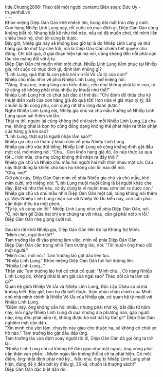 title:Chương2096: Theo dõi một người
content:
Biên soạn: Đức Uy - truyenfull.vn<br>- --<br>Khóe miệng Diệp Oản Oản khẽ nhếch lên, trong đôi mắt tràn đầy ý cười.<br>Con hàng Nhiếp Linh Lung này, rốt cuộc có mục đích gì, Diệp Oản Oản cũng không biết rõ. Nhưng bất kể như thế nào, nếu nó đã muốn chơi, thì mình liền chiều theo nó, chơi tới cùng là được.<br>Bây giờ, Nhiếp gia này sẽ không bao giờ lại là do Nhiếp Linh Lung và thứ hàng giả đó một tay che trời, mà là Diệp Oản Oản chiếm hết quyền chủ động. Chỉ bất quá, ở giai đoạn hiện tại mà nói, cũng không đến nỗi phải cạn tàu ráo máng đối với ả ta.<br>Diệp Oản Oản chỉ muốn nhìn một chút, Nhiếp Linh Lung tiềm phục tại Nhiếp gia, rốt cuộc có mục đích gì, định làm những gì?<br>"Linh Lung, quả thật là con phải nói xin lỗi Vô Ưu tỷ của con!"<br>Nhiếp chủ mẫu nhìn về phía Nhiếp Linh Lung, mở miệng nói.<br>"Vâng, thưa mẹ, trong lòng con hiểu được, nếu như không phải là vì con, tỷ tỷ cũng sẽ không phải chịu nhiều ủy khuất như thế!"<br>Nhiếp Linh Lung hơi có chút bất đắc dĩ thở dài: "Chỉ đành đổ thừa cho kỹ thuật diễn xuất của con hàng giả đó quá tốt! Hơn nữa vì giả mạo tỷ tỷ, đã chuẩn bị đủ công phu, con cũng rất khó lòng đoán được."<br>Nghe Nhiếp Linh Lung nói, Nhiếp gia chủ và chủ mẫu hướng về Nhiếp Linh Lung quan sát thêm vài lần.<br>Thật ra thì, ngược lại cũng không thể chỉ trách mỗi Nhiếp Linh Lung. Là cha mẹ, không phải là bọn họ cũng đồng dạng không thể phát hiện ra thân phận của hàng giả kia sao?<br>"Linh Lung, thật sự là ngươi nhận lầm sao?"<br>Nhiếp gia chủ có thâm ý khác nhìn về phía Nhiếp Linh Lung.<br>Nhiếp gia chủ vừa dứt tiếng, Nhiếp Linh Lung vô cùng khẳng định gật đầu một cái, mở miệng nói: "Cha... Con khốn hàng giả đó, ẩn núp thực sự quá tốt... Hơn nữa, cha mẹ cũng không thể nhận ra đấy thôi!"<br>Nhiếp gia chủ và Nhiếp chủ mẫu hai người hai mắt nhìn nhau một cái. Câu này thật đúng là khiến cho bọn họ không còn lời nào để nói.<br>"Cha, mẹ!"<br>Giờ phút này, Diệp Oản Oản nhìn về phía Nhiếp gia chủ và chủ mẫu, khẽ mỉm cười, mở miệng nói: "Linh Lung muội muội cũng là bị người khác che đậy. Bất kể như thế nào, cô ấy cũng là vì muốn mau sớm tìm ra được con."<br>Nhiếp gia chủ và chủ mẫu nhìn Diệp Oản Oản một cái, cũng không nói thêm gì. Việc Nhiếp Linh Lung nhận sai với Nhiếp Vô Ưu kiểu này, còn cần phải cẩn thận điều tra một phen.<br>"Tỷ tỷ, vô cùng xin lỗi!" Nhiếp Linh Lung nhìn về phía Diệp Oản Oản, nói.<br>"Ồ, nói làm gì! Giữa hai chị em chúng ta với nhau, cần gì phải nói xin lỗi." Diệp Oản Oản nhẹ giọng cười nói.<br>...<br>Sau khi rời khỏi Nhiếp gia, Diệp Oản Oản liền trở lại Không Sợ Minh.<br>"Minh chủ, ngài tìm tôi?"<br>Tam trưởng lão đi vào phòng làm việc, nhìn về phía Diệp Oản Oản.<br>Diệp Oản Oản cẩn trọng nhìn Tam trưởng lão, nói: "Tôi muốn ông theo dõi một người."<br>"Minh chủ, mời nói." Tam trưởng lão gật đầu liên tục.<br>"Nhiếp Linh Lung." Khóe miệng Diệp Oản Oản hơi hơi dương lên.<br>"Nhiếp Linh Lung..."<br>Thần sắc Tam trưởng lão hơi có chút cổ quái: "Minh chủ... Cô nàng Nhiếp Linh Lung đó, không phải là em gái của ngài sao? Theo dõi cô ta làm cái gì?"<br>Quan hệ giữa Nhiếp Vô Ưu và Nhiếp Linh Lung, Độc Lập Châu có ai mà không biết. Bây giờ, bọn họ đã biết được, thân phận chân chính của Minh chủ nhà mình chính là Nhiếp Vô Ưu của Nhiếp gia, có quan hệ tỷ muội với Nhiếp Linh Lung.<br>"Điểm này, ông không cần hỏi nhiều, nhưng phải nhớ kỹ, bắt đầu từ hôm nay, mỗi ngày Nhiếp Linh Lung đi qua những địa phương nào, gặp người nào, ông đều phải nắm rõ, không được bỏ sót bất kỳ thứ gì!" Diệp Oản Oản nghiêm mặt căn dặn.<br>"Xin minh chủ yên tâm, chuyện này giao cho thuộc hạ, sẽ không có chút sơ hở nào." Tam trưởng lão gật đầu đáp ứng.<br>Tam trưởng lão vừa định xoay người rời đi, Diệp Oản Oản đã gọi ông ta trở lại.<br>"Nhiếp Linh Lung chỉ sợ không hề đơn giản như mặt ngoài, ông cũng phải cẩn thận vạn phần... Muôn ngàn lần không thể bị cô ta phát hiện. Có một điểm, ông nhất định phải nhớ kỹ... Nếu như, ông bị Nhiếp Linh Lung phát hiện, đừng để ý đến bất kỳ điều gì, 36 kế, chuồn là thượng sách!"<br>Diệp Oản Oản đặc biệt dặn dò.